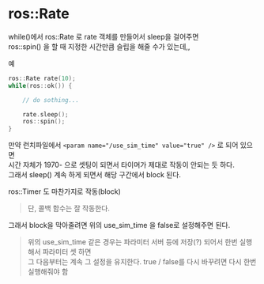 # ros::Rate
while()에서 ros::Rate 로 rate 객체를 만들어서 sleep을 걸어주면   
ros::spin() 을 할 때 지정한 시간만큼 슬립을 해줄 수가 있는데,, 

예
```cpp
ros::Rate rate(10);
while(ros::ok()) {

    // do sothing...

    rate.sleep();
    ros::spin();
}
```


만약 런치파일에서 `<param name="/use_sim_time" value="true" />` 로 되어 있으면    
시간 자체가 1970- 으로 셋팅이 되면서 타이머가 제대로 작동이 안되는 듯 하다.   
그래서 sleep() 계속 하게 되면서 해당 구간에서 block 된다.

ros::Timer 도 마찬가지로 작동(block)

> 단, 콜백 함수는 잘 작동한다.

그래서 block을 막아줄려면 위의 use_sim_time 을 false로 설정해주면 된다. 

> 위의 use_sim_time 같은 경우는 파라미터 서버 등에 저장(?) 되어서 한번 실행해서 파라미터 셋 하면   
그 다음부터는 계속 그 설정을 유지한다.  true / false를 다시 바꾸려면 다시 한번 실행해줘야 함


